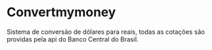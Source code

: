 #  Convertmymoney

Sistema de conversão de dólares para reais, todas as cotações são providas
pela api do Banco Central do Brasil.
